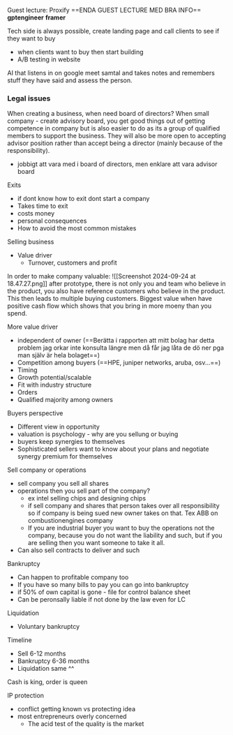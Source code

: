 Guest lecture: Proxify
==ENDA GUEST LECTURE MED BRA INFO==
**gptengineer**
**framer**

Tech side is always possible, create landing page and call clients to see if they want to buy
- when clients want to buy then start building
- A/B testing in website

AI that listens in on google meet samtal and takes notes and remembers stuff they have said and assess the person.


### Legal issues

When creating a business, when need board of directors?
When small company - create advisory board, you get good things out of getting competence in company but is also easier to do as its a group of qualified members to support the business. They will also be more open to accepting advisor position rather than accept being a director (mainly because of the responsibility).
- jobbigt att vara med i board of directors, men enklare att vara advisor board


Exits
- if dont know how to exit dont start a company
- Takes time to exit
- costs money
- personal consequences
- How to avoid the most common mistakes

Selling business
- Value driver
	- Turnover, customers and profit



In order to make company valuable:
![[Screenshot 2024-09-24 at 18.47.27.png]]
after prototype, there is not only you and team who believe in the product, you also have reference customers who believe in the product. This then leads to multiple buying customers. Biggest value when have positive cash flow which shows that you bring in more moeny than you spend.

More value driver
- independent of owner (==Berätta i rapporten att mitt bolag har detta problem jag orkar inte konsulta längre men då får jag låta de dö ner pga man själv är hela bolaget==)
- Competition among buyers (==HPE, juniper networks, aruba, osv...==)
-  Timing
- Growth potential/scalable
- Fit with industry structure
- Orders
- Qualified majority among owners


Buyers perspective
- Different view in opportunity
- valuation is psychology - why are you sellung or buying
- buyers keep synergies to themselves
- Sophisticated sellers want to know about your plans and negotiate synergy premium for themselves

Sell company or operations
- sell company you sell all shares
- operations then you sell part of the company?
	- ex intel selling chips and designing chips
	- if sell company and shares that person takes over all responsibility so if company is being sued new owner takes on that. Tex ABB on combustionengines company 
	- If you are industrial buyer you want to buy the operations not the company, because you do not want the liability and such, but if you are selling then you want someone to take it all.
- Can also sell contracts to deliver and such



Bankruptcy 
- Can happen to profitable company too
- If you have so many bills to pay you can go into bankruptcy
- if 50% of own capital is gone - file for control balance sheet
- Can be peronsally liable if not done by the law even for LC

Liquidation
- Voluntary bankruptcy

Timeline
- Sell 6-12 months
- Bankruptcy 6-36 months
- Liquidation same ^^


Cash is king, order is queen

IP protection
- conflict getting known vs protecting idea
- most entrepreneurs overly concerned
	- The acid test of the quality is the market
























